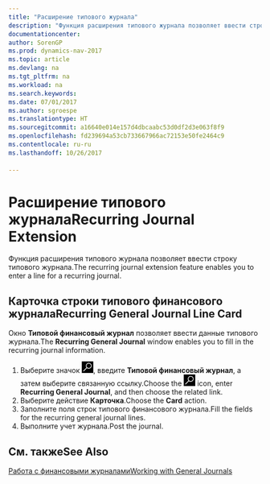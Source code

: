 ```yaml
---
title: "Расширение типового журнала"
description: "Функция расширения типового журнала позволяет ввести строку типового журнала."
documentationcenter: 
author: SorenGP
ms.prod: dynamics-nav-2017
ms.topic: article
ms.devlang: na
ms.tgt_pltfrm: na
ms.workload: na
ms.search.keywords: 
ms.date: 07/01/2017
ms.author: sgroespe
ms.translationtype: HT
ms.sourcegitcommit: a16640e014e157d4dbcaabc53d0df2d3e063f8f9
ms.openlocfilehash: fd239694a53cb733667966ac72153e50fe2464c9
ms.contentlocale: ru-ru
ms.lasthandoff: 10/26/2017

---
```

# <a name="recurring-journal-extension"></a><span data-ttu-id="66245-103">Расширение типового журнала</span><span class="sxs-lookup"><span data-stu-id="66245-103">Recurring Journal Extension</span></span>
<span data-ttu-id="66245-104">Функция расширения типового журнала позволяет ввести строку типового журнала.</span><span class="sxs-lookup"><span data-stu-id="66245-104">The recurring journal extension feature enables you to enter a line for a recurring journal.</span></span>  

## <a name="recurring-general-journal-line-card"></a><span data-ttu-id="66245-105">Карточка строки типового финансового журнала</span><span class="sxs-lookup"><span data-stu-id="66245-105">Recurring General Journal Line Card</span></span>  
<span data-ttu-id="66245-106">Окно **Типовой финансовый журнал** позволяет ввести данные типового журнала.</span><span class="sxs-lookup"><span data-stu-id="66245-106">The **Recurring General Journal** window enables you to fill in the recurring journal information.</span></span>  

1.  <span data-ttu-id="66245-107">Выберите значок ![Поиск страницы или отчета](../../media/ui-search/search_small.png "Значок поиска страницы или отчета"), введите **Типовой финансовый журнал**, а затем выберите связанную ссылку.</span><span class="sxs-lookup"><span data-stu-id="66245-107">Choose the ![Search for Page or Report](../../media/ui-search/search_small.png "Search for Page or Report icon") icon, enter **Recurring General Journal**, and then choose the related link.</span></span>  
2.  <span data-ttu-id="66245-108">Выберите действие **Карточка**.</span><span class="sxs-lookup"><span data-stu-id="66245-108">Choose the **Card** action.</span></span>  
3.  <span data-ttu-id="66245-109">Заполните поля строк типового финансового журнала.</span><span class="sxs-lookup"><span data-stu-id="66245-109">Fill the fields for the recurring general journal lines.</span></span>  
4.  <span data-ttu-id="66245-110">Выполните учет журнала.</span><span class="sxs-lookup"><span data-stu-id="66245-110">Post the journal.</span></span>  

## <a name="see-also"></a><span data-ttu-id="66245-111">См. также</span><span class="sxs-lookup"><span data-stu-id="66245-111">See Also</span></span>  
[<span data-ttu-id="66245-112">Работа с финансовыми журналами</span><span class="sxs-lookup"><span data-stu-id="66245-112">Working with General Journals</span></span>](../../ui-work-general-journals.md)

